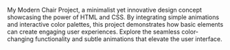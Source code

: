 My Modern Chair Project, a minimalist yet innovative design concept showcasing the power of HTML and CSS. By integrating simple animations and interactive color palettes, this project demonstrates how basic elements can create engaging user experiences. Explore the seamless color-changing functionality and subtle animations that elevate the user interface.
